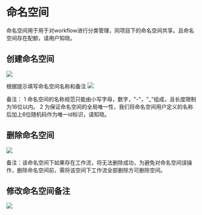 

# 命名空间

命名空间用于用于对workflow进行分类管理，同项目下的命名空间共享。且命名空间存在配额，请用户知晓。

## 创建命名空间

![](http://stepflow-docs.cn-bj.ufileos.com/create01.png)

根据提示填写命名空间名称和备注 ![](http://stepflow-docs.cn-bj.ufileos.com/create02.png)

备注： 1 命名空间的名称规范只能由小写字母，数字，"-"，"\_"组成，且长度限制为16位以内。 2
为保证命名空间的全局唯一性，我们将命名空间用户定义的名称后加上6位随机码作为唯一id标识，请知晓。

## 删除命名空间

![](http://stepflow-docs.cn-bj.ufileos.com/delete001.png)

备注：该命名空间下如果存在工作流，将无法删除成功，为避免对命名空间误操作，删除命名空间前，需将该空间下工作流全部删除方可删除空间。

## 修改命名空间备注

![](http://stepflow-docs.cn-bj.ufileos.com/nsremark001.png)
